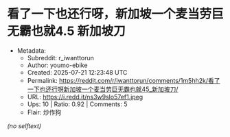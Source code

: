 # 看了一下也还行呀，新加坡一个麦当劳巨无霸也就4.5 新加坡刀

- Metadata:
  - Subreddit: r_iwanttorun
  - Author: youmo-ebike
  - Created: 2025-07-21 12:23:48 UTC
  - Permalink: https://reddit.com/r/iwanttorun/comments/1m5hh2k/看了一下也还行呀新加坡一个麦当劳巨无霸也就45_新加坡刀/
  - URL: https://i.redd.it/ns3w9slo57ef1.jpeg
  - Ups: 10 | Ratio: 0.92 | Comments: 5
  - Flair: 炒作狗

_(no selftext)_
